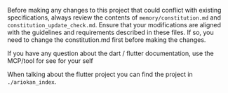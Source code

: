 Before making any changes to this project that could conflict with existing specifications, always review the contents of `memory/constitution.md` and `constitution_update_check.md`. Ensure that your modifications are aligned with the guidelines and requirements described in these files. If so, you need to change the constitution.md first before making the changes.

If you have any question about the dart / flutter documentation, use the MCP/tool for see for your self

When talking about the flutter project you can find the project in `./ariokan_index`.
